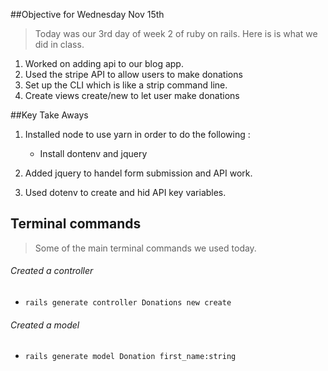 ##Objective  for Wednesday Nov 15th
> Today was our 3rd day of week 2 of ruby on rails. Here is is what we did in class.

1. Worked on adding api to our blog app.
2. Used the stripe API to allow users to make donations
3. Set up the CLI which is like a strip command line.
4. Create views create/new to let user make donations

##Key Take Aways
1. Installed node to use yarn in order to do the following :
   + Install dontenv and jquery
2. Added jquery to handel form submission and API work.

3. Used dotenv to create and hid API key variables.


## Terminal commands
> Some of the main terminal commands we used today.

###### Created a controller
* `rails generate controller Donations new create`
###### Created a model
* `rails generate model Donation first_name:string`





